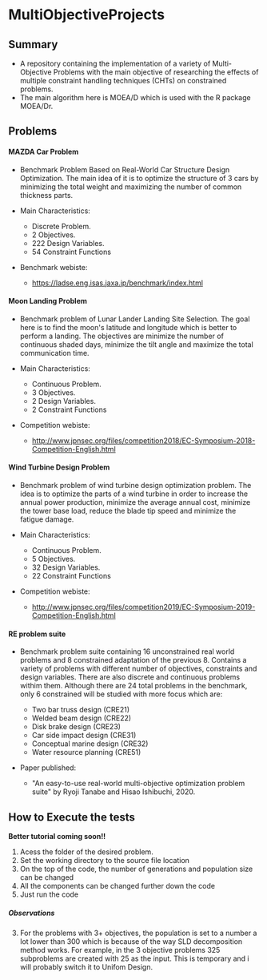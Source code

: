 # MultiObjectiveProjects


## Summary

- A repository containing the implementation of a variety of Multi-Objective Problems with the main objective of researching the effects of multiple constraint handling techniques (CHTs) on constrained problems. 
- The main algorithm here is MOEA/D which is used with the R package MOEA/Dr.


## Problems
#### MAZDA Car Problem

- Benchmark Problem Based on Real-World Car Structure Design Optimization. The main idea of it is to optimize the structure of 3 cars by minimizing the total weight and maximizing the number of common thickness parts.

- Main Characteristics:
  - Discrete Problem.
  - 2 Objectives.
  - 222 Design Variables.
  - 54 Constraint Functions
- Benchmark webiste:
  - https://ladse.eng.isas.jaxa.jp/benchmark/index.html

#### Moon Landing Problem

- Benchmark problem of Lunar Lander Landing Site Selection. The goal here is to find the moon's latitude and longitude which is better to perform a landing. The objectives are minimize the number of continuous shaded days, minimize the tilt angle and maximize the total communication time.

- Main Characteristics:
  - Continuous Problem.
  - 3 Objectives.
  - 2 Design Variables.
  - 2 Constraint Functions
- Competition webiste:
  - http://www.jpnsec.org/files/competition2018/EC-Symposium-2018-Competition-English.html

#### Wind Turbine Design Problem

- Benchmark problem of wind turbine design optimization problem. The idea is to optimize the parts of a wind turbine in order to increase the annual power production, minimize the average annual cost, minimize the tower base load, reduce the blade tip speed and minimize the fatigue damage.

- Main Characteristics:
  - Continuous Problem.
  - 5 Objectives.
  - 32 Design Variables.
  - 22 Constraint Functions
- Competition webiste:
  - http://www.jpnsec.org/files/competition2019/EC-Symposium-2019-Competition-English.html

#### RE problem suite

- Benchmark problem suite containing 16 unconstrained real world problems and 8 constrained adaptation of the previous 8. Contains a variety of problems with different number of objectives, constraints and design variables. There are also discrete and continuous problems withim them. Although there are 24 total problems in the benchmark, only 6 constrained will be studied with more focus which are:
  -  Two bar truss design (CRE21)
  - Welded beam design (CRE22)
  - Disk brake design (CRE23)
  - Car side impact design (CRE31)
  -  Conceptual marine design (CRE32)
  - Water resource planning (CRE51)

- Paper published:
  - "An easy-to-use real-world multi-objective optimization problem suite" by Ryoji Tanabe and Hisao Ishibuchi, 2020.

## How to Execute the tests

**Better tutorial coming soon!!**

1. Acess the folder of the desired problem.
2. Set the working directory to the source file location
3. On the top of the code, the number of generations and population size can be changed
4. All the components can be changed further down the code
5. Just run the code

##### Observations

3. For the problems with 3+ objectives, the population is set to a number a lot lower than 300 which is because of the way SLD decomposition method works. For example, in the 3 objective problems 325 subproblems are created with 25 as the input. This is temporary and i will probably switch it to Unifom Design.


